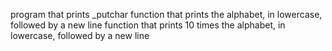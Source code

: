 program that prints _putchar
function that prints the alphabet, in lowercase, followed by a new line
function that prints 10 times the alphabet, in lowercase, followed by a new line
